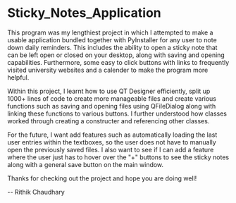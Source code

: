 # Sticky_Notes_Application
This program was my lengthiest project in which I attempted to make a usable application bundled together with PyInstaller for any user to note down daily reminders. This includes the ability to open a sticky note that can be left open or closed on your desktop, along with saving and opening capabilities. Furthermore, some easy to click buttons with links to frequently visited university websites and a calender to make the program more helpful.

Within this project, I learnt how to use QT Designer efficiently, split up 1000+ lines of code to create more manageable files and create various functions such as saving and opening files using QFileDialog along with linking these functions to various buttons. I further understood how classes worked through creating a constructer and referencing other classes.

For the future, I want add features such as automatically loading the last user entries within the textboxes, so the user does not have to manually open the previously saved files. I also want to see if I can add a feature where the user just has to hover over the "+" buttons to see the sticky notes along with a general save button on the main window. 

Thanks for checking out the project and hope you are doing well!

-- Rithik Chaudhary

